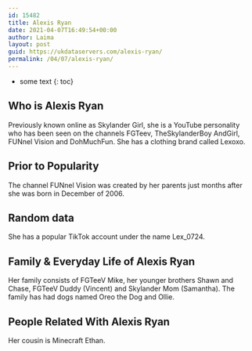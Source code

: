 ```yaml
---
id: 15482
title: Alexis Ryan
date: 2021-04-07T16:49:54+00:00
author: Laima
layout: post
guid: https://ukdataservers.com/alexis-ryan/
permalink: /04/07/alexis-ryan/
---
```


* some text
{: toc}


## Who is Alexis Ryan
                  
                  
                  
Previously known online as Skylander Girl, she is a YouTube personality who has been seen on the channels FGTeev, TheSkylanderBoy AndGirl, FUNnel Vision and DohMuchFun. She has a clothing brand called Lexoxo. 
                  
              
            
              
            
                
                
                
## Prior to Popularity
                  
                  
                  
The channel FUNnel Vision was created by her parents just months after she was born in December of 2006. 
                  
              
            
              
            
                
                
                
## Random data
                  
                  
                  
She has a popular TikTok account under the name Lex_0724. 
                  
              
            
              
            
                
                
                
## Family & Everyday Life of Alexis Ryan
                  
                  
                  
Her family consists of FGTeeV Mike, her younger brothers Shawn and Chase, FGTeeV Duddy (Vincent) and Skylander Mom (Samantha). The family has had dogs named Oreo the Dog and Ollie.
                  
              
            
              
            
                
                
                
## People Related With Alexis Ryan
                  
                  
                  
Her cousin is Minecraft Ethan. 
                  
              
            
              
            
                
              
            
              
              
            
            
              
            
          
          
          